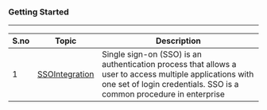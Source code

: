 
### Getting Started

------------



| S.no  | Topic  | Description |
| ------------ | ------------ | ------------ |
|  1 |  [SSOIntegration](https://github.com/10DECODERS/Docs/blob/master/SSOIntegration/README.md "SSOIntegration") | Single sign-on (SSO) is an authentication process that allows a user to access multiple applications with one set of login credentials. SSO is a common procedure in enterprise |

